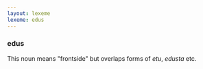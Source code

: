 ```yaml
---
layout: lexeme
lexeme: edus
---
```


###  edus 
This noun means "frontside" but overlaps forms of *etu*, *edusta* etc.

